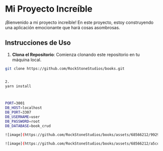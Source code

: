 # Mi Proyecto Increíble

¡Bienvenido a mi proyecto increíble! En este proyecto, estoy construyendo una aplicación emocionante que hará cosas asombrosas.

## Instrucciones de Uso

1. **Clona el Repositorio**: Comienza clonando este repositorio en tu máquina local.

```bash
git clone https://github.com/RockStoneStudios/books.git


2. 
yarn install



PORT=3001
DB_HOST=localhost
DB_PORT=3307
DB_USERNAME=user
DB_PASSWORD=root
DB_DATABASE=book_crud

![image](https://github.com/RockStoneStudios/books/assets/68566212/99292fc7-afb5-421f-9335-221c8155667d)

![image](https://github.com/RockStoneStudios/books/assets/68566212/a5cd6280-4152-4fb8-9ba2-914f5ee002c7)



